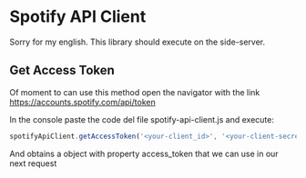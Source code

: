 
# Spotify API Client

Sorry for my english.
This library should execute on the side-server.

## Get Access Token

Of moment to can use this method open the navigator with the link https://accounts.spotify.com/api/token

In the console paste the code del file spotify-api-client.js and execute:

```js
spotifyApiClient.getAccessToken('<your-client_id>', '<your-client-secret>');
```

And obtains a object with property access_token that we can use in our next request
